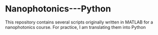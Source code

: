 # Nanophotonics---Python
This repository contains several scripts originally written in MATLAB for a nanophotonics course. For practice, I am translating them into Python
